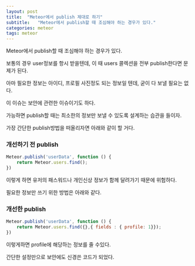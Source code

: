 ```yaml
---
layout: post
title:  "Meteor에서 publish 제대로 하기"
subtitle:   "Meteor에서 publish할 때 조심해야 하는 경우가 있다."
categories: meteor
tags: meteor
---
```


Meteor에서 publish할 때 조심해야 하는 경우가 있다.

보통의 경우 user정보를 항시 받을텐데, 이 때 users 콜렉션을 전부 publish한다면 문제가 된다.

아마 필요한 정보는 아이디, 프로필 사진정도 되는 정보일 텐데, 굳이 다 보낼 필요는 없다.

이 이슈는 보안에 관련한 이슈이기도 하다.

가능하면 publish할 때는 최소한의 정보만 보낼 수 있도록 설계하는 습관을 들이자.

가장 간단한 publish방법을 떠올리자면 아래와 같이 할 거다.

### 개선하기 전 publish

```js
Meteor.publish('userData', function () {
    return Meteor.users.find();
})
``` 

이렇게 하면 유저의 패스워드나 개인신상 정보가 함께 달려가기 때문에 위험하다.

필요한 정보만 쓰기 위한 방법은 아래와 같다.

### 개선한 publish

```js
Meteor.publish('userData', function () {
    return Meteor.users.find({},{ fields : { profile: 1}});
})
```

이렇게하면 profile에 해당하는 정보를 줄 수있다.

간단한 설정만으로 보안에도 신경쓴 코드가 되었다.